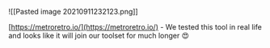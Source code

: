 ![[Pasted image 20210911232123.png]]

[https://metroretro.io/](https://metroretro.io/) - We tested this tool in real life and looks like it will join our toolset for much longer 😍
